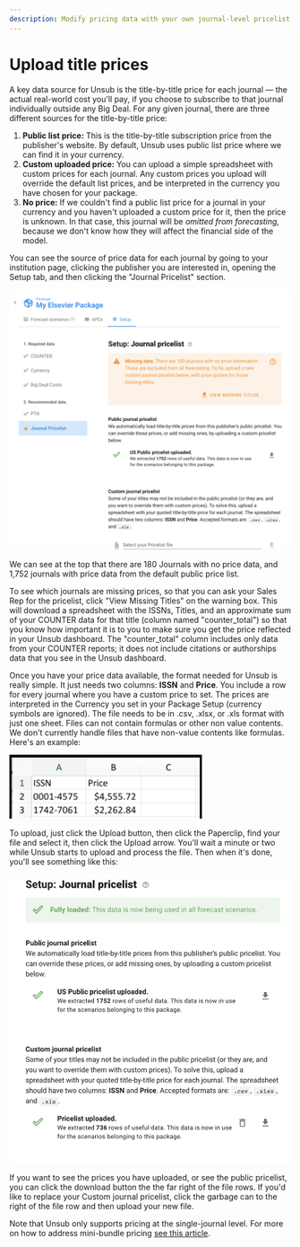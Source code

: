 ```yaml
---
description: Modify pricing data with your own journal-level pricelist
---
```


# Upload title prices

A key data source for Unsub is the title-by-title price for each journal — the actual real-world cost you'll pay, if you choose to subscribe to that journal individually outside any Big Deal. For any given journal, there are three different sources for the title-by-title price:

1. **Public list price:** This is the title-by-title subscription price from the publisher's website. By default, Unsub uses public list price where we can find it in your currency.
2. **Custom uploaded price:** You can upload a simple spreadsheet with custom prices for each journal. Any custom prices you upload will override the default list prices, and be interpreted in the currency you have chosen for your package.
3. **No price:** If we couldn't find a public list price for a journal in your currency and you haven't uploaded a custom price for it, then the price is unknown. In that case, this journal will be _omitted from forecasting,_ because we don't know how they will affect the financial side of the model.

You can see the source of price data for each journal by going to your institution page, clicking the publisher you are interested in, opening the Setup tab, and then clicking the "Journal Pricelist" section.

![Pricelist setup page](../.gitbook/assets/setup-pricelist-with-left-hand-side.png)

We can see at the top that there are 180 Journals with no price data, and 1,752 journals with price data from the default public price list.

To see which journals are missing prices, so that you can ask your Sales Rep for the pricelist, click "View Missing Titles" on the warning box. This will download a spreadsheet with the ISSNs, Titles, and an approximate sum of your COUNTER data for that title (column named "counter\_total") so that you know how important it is to you to make sure you get the price reflected in your Unsub dashboard. The "counter\_total" column includes only data from your COUNTER reports; it does not include citations or authorships data that you see in the Unsub dashboard. &#x20;

Once you have your price data available, the format needed for Unsub is really simple. It just needs two columns: **ISSN** and **Price**. You include a row for every journal where you have a custom price to set. The prices are interpreted in the Currency you set in your Package Setup (currency symbols are ignored). The file needs to be in .csv, .xlsx, or .xls format with just one sheet. Files can not contain formulas or other non value contents. We don't currently handle files that have non-value contents like formulas. Here's an example:

![Example title pricelist spreadsheet file](../.gitbook/assets/setup-pricelist-example-file.png)

To upload, just click the Upload button, then click the Paperclip, find your file and select it, then click the Upload arrow. You'll wait a minute or two while Unsub starts to upload and process the file. Then when it's done, you'll see something like this:

![Successful pricelist file upload](../.gitbook/assets/setup-pricelist-success.png)

If you want to see the prices you have uploaded, or see the public pricelist, you can click the download button the the far right of the file rows. If you'd like to replace your Custom journal pricelist, click the garbage can to the right of the file row and then upload your new file.

Note that Unsub only supports pricing at the single-journal level. For more on how to address mini-bundle pricing [see this article](http://help.unsub.org/en/articles/4988087-how-to-handle-mini-bundle-pricing).
